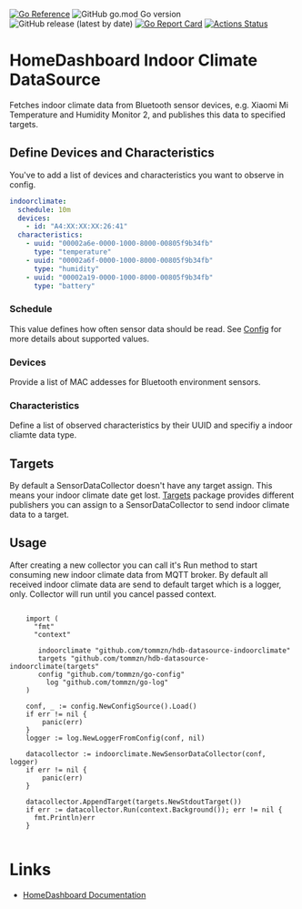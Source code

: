 [![Go Reference](https://pkg.go.dev/badge/github.com/tommzn/hdb-datasource-indoorclimate.svg)](https://pkg.go.dev/github.com/tommzn/hdb-datasource-indoorclimate)
![GitHub go.mod Go version](https://img.shields.io/github/go-mod/go-version/tommzn/hdb-datasource-indoorclimate)
![GitHub release (latest by date)](https://img.shields.io/github/v/release/tommzn/hdb-datasource-indoorclimate)
[![Go Report Card](https://goreportcard.com/badge/github.com/tommzn/hdb-datasource-indoorclimate)](https://goreportcard.com/report/github.com/tommzn/hdb-datasource-indoorclimate)
[![Actions Status](https://github.com/tommzn/hdb-datasource-indoorclimate/actions/workflows/go.pkg.auto-ci.yml/badge.svg)](https://github.com/tommzn/hdb-datasource-indoorclimate/actions)

# HomeDashboard Indoor Climate DataSource
Fetches indoor climate data from Bluetooth sensor devices, e.g. Xiaomi Mi Temperature and Humidity Monitor 2, and publishes this data to specified targets.

## Define Devices and Characteristics
You've to add a list of devices and characteristics you want to observe in config.
```yaml
indoorclimate:
  schedule: 10m
  devices:
    - id: "A4:XX:XX:XX:26:41"
  characteristics:
    - uuid: "00002a6e-0000-1000-8000-00805f9b34fb"
      type: "temperature"
    - uuid: "00002a6f-0000-1000-8000-00805f9b34fb"
      type: "humidity"
    - uuid: "00002a19-0000-1000-8000-00805f9b34fb"
      type: "battery"
```
### Schedule
This value defines how often sensor data should be read. See [Config](https://github.com/tommzn/go-config) for more details about supported values.

### Devices
Provide a list of MAC addesses for Bluetooth environment sensors.

### Characteristics
Define a list of observed characteristics by their UUID and specifiy a indoor cliamte data type.

## Targets
By default a SensorDataCollector doesn't have any target assign. This means your indoor climate date get lost. [Targets](https://github.com/tommzn/hdb-datasource-indoorclimate/tree/main/targets) package provides different publishers you can assign to a SensorDataCollector to send indoor climate data to a target.

## Usage
After creating a new collector you can call it's Run method to start consuming new indoor climate data from MQTT broker. By default all received indoor climate data are send
to default target which is a logger, only. Collector will run until you cancel passed context.
```golang

    import (
      "fmt"
      "context"

       indoorclimate "github.com/tommzn/hdb-datasource-indoorclimate"  
       targets "github.com/tommzn/hdb-datasource-indoorclimate(targets"  
       config "github.com/tommzn/go-config"
	     log "github.com/tommzn/go-log"
    )
    
    conf, _ := config.NewConfigSource().Load()
    if err != nil {
        panic(err)
    }
    logger := log.NewLoggerFromConfig(conf, nil)

    datacollector := indoorclimate.NewSensorDataCollector(conf, logger)
    if err != nil {
        panic(err)
    }

    datacollector.AppendTarget(targets.NewStdoutTarget())
    if err := datacollector.Run(context.Background()); err != nil {
      fmt.Println)err  
    }
    
```

# Links
- [HomeDashboard Documentation](https://github.com/tommzn/hdb-docs/wiki)
